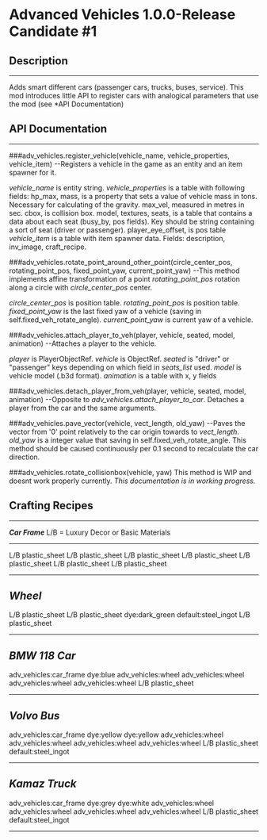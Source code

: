# Advanced Vehicles 1.0.0-Release Candidate #1

## Description
------------------------------
Adds smart different cars (passenger cars, trucks, buses, service). This mod introduces little API to register cars with analogical parameters that use the mod (see *API Documentation)

## API Documentation
------------------------------
###adv_vehicles.register_vehicle(vehicle_name, vehicle_properties, vehicle_item)
--Registers a vehicle in the game as an entity and an item spawner for it.

*vehicle_name* is entity string.
*vehicle_properties* is a table with following fields:
     hp_max,
     mass,   is a property that sets a value of vehicle mass in tons. Necessary for calculating of the gravity.
     max_vel,  measured in metres in sec.
     cbox,  is collision box.
     model,
     textures,
     seats, is a table that contains a data about each seat (busy_by, pos fields). Key should be string containing a sort of seat (driver or passenger).
     player_eye_offset, is pos table
*vehicle_item* is a table with item spawner data. Fields: description, inv_image, craft_recipe.

###adv_vehicles.rotate_point_around_other_point(circle_center_pos, rotating_point_pos, fixed_point_yaw, current_point_yaw)
--This method implements affine transformation of a point *rotating_point_pos* rotation along a circle with *circle_center_pos* center.

*circle_center_pos* is position table.
*rotating_point_pos* is position table.
*fixed_point_yaw* is the last fixed yaw of a vehicle (saving in self.fixed_veh_rotate_angle).
*current_point_yaw* is current yaw of a vehicle.

###adv_vehicles.attach_player_to_veh(player, vehicle, seated, model, animation)
--Attaches a player to the vehicle.

*player* is PlayerObjectRef.
*vehicle* is ObjectRef.
*seated* is "driver" or "passenger" keys depending on which field in *seats_list* used.
*model* is vehicle model (.b3d format).
*animation* is a table with x, y fields

###adv_vehicles.detach_player_from_veh(player, vehicle, seated, model, animation)
--Opposite to *adv_vehicles.attach_player_to_car*. Detaches a player from the car and the same arguments.

###adv_vehicles.pave_vector(vehicle, vect_length, old_yaw)
--Paves the vector from '0' point relatively to the car origin towards to *vect_length*.
*old_yaw* is a integer value that saving in self.fixed_veh_rotate_angle.
This method should be caused continuously per 0.1 second to recalculate the car direction.

###adv_vehicles.rotate_collisionbox(vehicle, yaw)
This method is WIP and doesnt work properly currently.
*This documentation is in working progress.*

## Crafting Recipes
-----------------------------
***Car Frame***
L/B = Luxury Decor or Basic Materials

-------------------
L/B plastic_sheet L/B plastic_sheet L/B plastic_sheet
L/B plastic_sheet L/B plastic_sheet L/B plastic_sheet
L/B plastic_sheet

-------------------
     
***Wheel***
-------------------
L/B plastic_sheet L/B plastic_sheet dye:dark_green
default:steel_ingot L/B plastic_sheet

-------------------

***BMW 118 Car***
-------------------
adv_vehicles:car_frame dye:blue
adv_vehicles:wheel adv_vehicles:wheel adv_vehicles:wheel
adv_vehicles:wheel L/B plastic_sheet

-------------------

***Volvo Bus***
-------------------
adv_vehicles:car_frame dye:yellow dye:yellow
adv_vehicles:wheel adv_vehicles:wheel adv_vehicles:wheel
adv_vehicles:wheel L/B plastic_sheet default:steel_ingot

-------------------

***Kamaz Truck***
-------------------
adv_vehicles:car_frame dye:grey dye:white
adv_vehicles:wheel adv_vehicles:wheel adv_vehicles:wheel
adv_vehicles:wheel L/B plastic_sheet default:steel_ingot

-------------------



